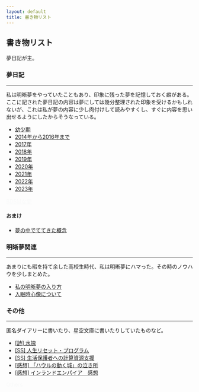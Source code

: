 ```yaml
---
layout: default
title: 書き物リスト
---
```

## 書き物リスト

夢日記が主。

### 夢日記
---

 私は明晰夢をやっていたこともあり、印象に残った夢を記憶しておく癖がある。ここに記された夢日記の内容は夢にしては幾分整理された印象を受けるかもしれないが、これは私が夢の内容に少し肉付けして読みやすくし、すぐに内容を思い出せるようにしたからそうなっている。


- [幼少期](/2019/07/10/dream_child.html)
- [2014年から2016年まで](/2019/01/25/dream_until_2016.html)
- [2017年](/2019/01/25/dream_2017.html)
- [2018年](/2019/01/25/dream_2018.html)
- [2019年](/2019/01/25/dream_2019.html)
- [2020年](/2020/01/15/dream_2020.html)
- [2021年](/2021/05/04/dream_2021.html)
- [2022年](/2023/06/24/dream_2022.html)
- [2023年](/2023/06/24/dream_2023.html)

<a href="/2019/01/31/dream_bdsm_list.html" style="color:#F8F9F9;"> BDSMな夢 </a>

#### おまけ
- [夢の中でててきた概念](/2019/01/25/concept_in_dream.html)

### 明晰夢関連
---
あまりにも暇を持て余した高校生時代、私は明晰夢にハマった。その時のノウハウを少しまとめた。


- [私の明晰夢の入り方](/2019/01/29/lucid_dreaming_1.html)
- [入眠時心像について](/2019/01/29/hypnagogic_imagery.html)


### その他
---
匿名ダイアリーに書いたり、星空文庫に書いたりしていたものなど。

- [[詩] 水塊](/2019/01/25/water_mass.html)
- [[SS] 人生リセット・プログラム](/2019/11/27/life_reset_program.html)
- [[SS] 生活保護者への計算資源支援](/2020/06/17/computer_resources_agency.html)
- [[感想] 「ハウルの動く城」の泣き所](/2019/12/03/howls_review.html) 
- [[感想] インランドエンパイア　感想](2019/12/16/inland_empire.html)

<a href="/2019/11/27/others_list.html" style="color:#F8F9F9;"> Others </a>

